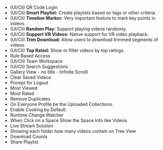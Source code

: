 
- (UI/Cli) QR Code Login
- (UI/Cli) **Smart Playlist:** Create playlists based on tags or other criteria.
- (UI/Cli) **Timeline Marker:** Very important feature to mark key points in videos.
- (UI/Cli) **Random Play:** Support playing videos randomly.
- (UI/Cli) **Support VR Videos:** Native support for VR video playback.
- (UI/Cli) **Trim Download:** Allow users to download trimmed segments of videos.
- (UI/Cli) **Top Rated:** Show or filter videos by top ratings.
- Rule Based Access 
- (UI/Cli) Team Workspace
- (UI/Cli) Search Suggestions 
- Gallery View - no title - Infinite Scrolll
- Clear Saved Videos
- Prompt for Logout
- Most Viewed
- Most Rated
- Remove Duplicates
- On Everyone Profile be the Uploaded Collections.
- Enable Cooking by Default.
- Runtime Change Watcher
- When Click on a Space Show the Space Info like Videos.
- Live Stream Solution
- Showing each folder how many videos contain on Tree View
- Download Counts
- Share Playlist



